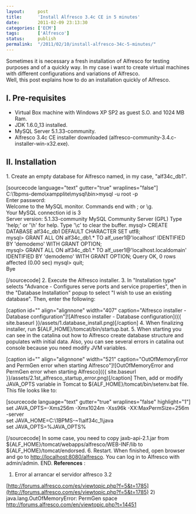 ```yaml
---
layout:     post
title:      'Install Alfresco 3.4c CE in 5 minutes'
date:       2011-02-09 23:13:30
categories: ['ECM']
tags:       ['Alfresco']
status:     publish 
permalink:  "/2011/02/10/install-alfresco-34c-5-minutes/"
---
```

Sometimes it is necessary a fresh installation of Alfresco for testing purposes and of a quickly way. In my case i want to create virtual machines with different configurations and variations of Alfresco.  
Well, this post explains how to do an installation quickly of Alfresco.

## I. Pre-requisites
* Virtual Box machine with Windows XP SP2 as guest S.O. and 1024 MB Ram.
* JDK 1.6.0_13 installed.
* MySQL Server 5.1.33-community.
* Alfresco 3.4c CE installer downloaded (alfresco-community-3.4.c-installer-win-x32.exe).

## II. Installation
1\. Create an empty database for Alfresco named, in my case, "alf34c_db1".

[sourcecode language="text" gutter="true" wraplines="false"]  
C:\1bpms-demo\xampplite\mysql\bin>mysql -u root -p  
Enter password:  
Welcome to the MySQL monitor. Commands end with ; or \g.  
Your MySQL connection id is 3  
Server version: 5.1.33-community MySQL Community Server (GPL)
Type 'help;' or '\h' for help. Type '\c' to clear the buffer.
mysql> CREATE DATABASE alf34c_db1 DEFAULT CHARACTER SET utf8;  
mysql> GRANT ALL ON alf34c_db1.* TO alf_user1@'localhost' IDENTIFIED BY 'demodemo' WITH GRANT OPTION;  
mysql> GRANT ALL ON alf34c_db1.* TO alf_user1@'localhost.localdomain' IDENTIFIED BY 'demodemo' WITH GRANT OPTION;
Query OK, 0 rows affected (0.00 sec)
mysql> quit;  
Bye  

[/sourcecode]
2\. Execute the Alfresco installer.
3\. In "Installation type" selects "Advance - Configures serve ports and service properties", then in the "Database Installation" popup to select "I wish to use an existing database". Then, enter the following:

[caption id="" align="alignnone" width="407" caption="Alfresco installer - Database configuration"]![Alfresco installer - Database configuration]({{ site.baseurl }}/assets/1.database_install.png)[/caption]
4\. When finalizing installer, run ${ALF_HOME}/tomcat/bin/startup.bat.
5\. When starting you can see in the catalina out how to Alfresco create database structure and populates with initial data. Also, you can see several errors in catalina out console because you need modify JVM variables.

[caption id="" align="alignnone" width="521" caption="OutOfMemoryError and PermGen error when starting Alfresco"]![OutOfMemoryError and PermGen error when starting Alfresco]({{ site.baseurl }}/assets/2.1st_alfresco_startup_error.png)[/caption]
Then, add or modify JAVA_OPTS variable in Tomcat to ${ALF_HOME}/tomcat/bin/setenv.bat file. This file looks like to:

[sourcecode language="text" gutter="true" wraplines="false" highlight="1"]  
set JAVA_OPTS=-Xms256m -Xmx1024m -Xss96k -XX:MaxPermSize=256m -server  
set JAVA_HOME=C:\1BPMS-~1\alf34c_1\java  
set JAVA_OPTS=%JAVA_OPTS%  

[/sourcecode]
In some case, you need to copy jaxb-api-2.1.jar from ${ALF_HOME}/tomcat/webapps/alfresco/WEB-INF/lib to ${ALF_HOME}/tomcat/endorsed.
6\. Restart.
When finished, open browser and go to <http://localhost:8080/alfresco>. You can log in to Alfresco with admin/admin.
END.
**References** :
1) Error al arrancar el servidor alfresco 3.2  

[http://forums.alfresco.com/es/viewtopic.php?f=5&t=1785](http://forums.alfresco.com/es/viewtopic.php?f=5&t=1785)
2) java.lang.OutOfMemoryError: PermGen space  
<http://forums.alfresco.com/en/viewtopic.php?t=14451>
